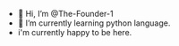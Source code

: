 - 👋 Hi, I’m @The-Founder-1
- 👀 I’m currently learning python language.
- i'm currently happy to be here.

<!---
The-Founder-1/The-Founder-1 is a ✨ special ✨ repository because its `README.md` (this file) appears on your GitHub profile.
You can click the Preview link to take a look at your changes.
--->
